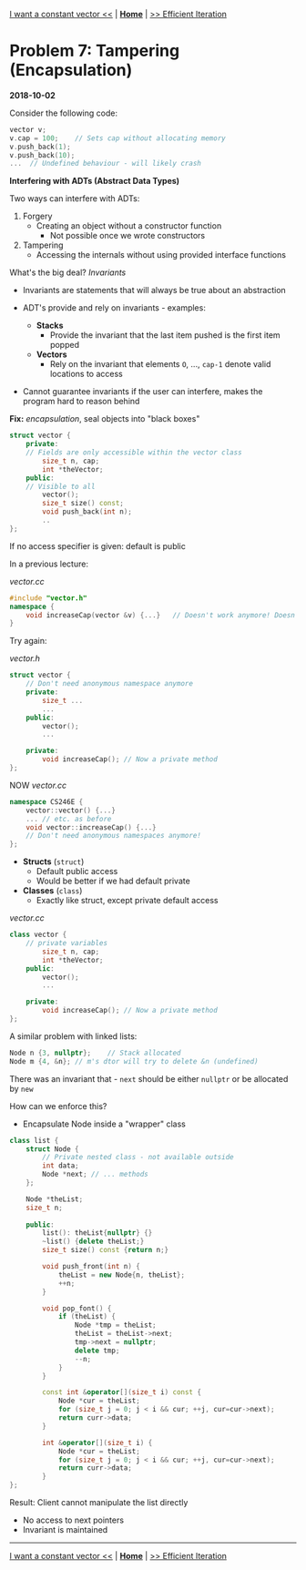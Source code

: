 [I want a constant vector <<](./problem_6.md) | [**Home**](../README.md) | [>> Efficient Iteration](./problem_8.md)

# Problem 7: Tampering (Encapsulation)
**2018-10-02**

Consider the following code:

```C++
vector v;
v.cap = 100;    // Sets cap without allocating memory
v.push_back(1);
v.push_back(10);
...  // Undefined behaviour - will likely crash
```

**Interfering with ADTs (Abstract Data Types)**

Two ways can interfere with ADTs:

1. Forgery 
    - Creating an object without a constructor function
        - Not possible once we wrote constructors
2. Tampering
    - Accessing the internals without using provided interface functions

What's the big deal? _Invariants_

- Invariants are statements that will always be true about an abstraction

- ADT's provide and rely on invariants - examples:

    - **Stacks**
        - Provide the invariant that the last item pushed is the first item popped
    - **Vectors**
        - Rely on the invariant that elements `O`, ..., `cap-1` denote valid locations to access

- Cannot guarantee invariants if the user can interfere, makes the program hard to reason behind

**Fix:** _encapsulation_, seal objects into "black boxes"

```C++
struct vector {
    private:
    // Fields are only accessible within the vector class
        size_t n, cap;      
        int *theVector;
    public:
    // Visible to all
        vector();
        size_t size() const;
        void push_back(int n);
        ..
};
```

If no access specifier is given: default is public

In a previous lecture:

_vector.cc_
```C++
#include "vector.h"
namespace {
    void increaseCap(vector &v) {...}   // Doesn't work anymore! Doesn't have access to v's internals
}
```

Try again:

_vector.h_
```C++
struct vector {
    // Don't need anonymous namespace anymore
    private:
        size_t ...
        ...
    public:
        vector();
        ...

    private:
        void increaseCap(); // Now a private method
};
```

NOW
_vector.cc_
```C++
namespace CS246E {
    vector::vector() {...}
    ... // etc. as before
    void vector::increaseCap() {...}
    // Don't need anonymous namespaces anymore!
};
```

- **Structs** (`struct`)
    - Default public access
    - Would be better if we had default private
- **Classes** (`class`)
    - Exactly like struct, except private default access

_vector.cc_
```C++
class vector {
    // private variables
        size_t n, cap;
        int *theVector;
    public:
        vector();
        ...

    private:
        void increaseCap(); // Now a private method
};
```

A similar problem with linked lists:

```C++
Node n {3, nullptr};    // Stack allocated
Node m {4, &n}; // m's dtor will try to delete &n (undefined)
```

There was an invariant that - `next` should be either `nullptr` or be allocated by `new`

How can we enforce this? 
- Encapsulate Node inside a "wrapper" class

```C++
class list {
    struct Node {
        // Private nested class - not available outside
        int data;
        Node *next; // ... methods
    };

    Node *theList;
    size_t n;
    
    public:
        list(): theList{nullptr} {}
        ~list() {delete theList;}
        size_t size() const {return n;}

        void push_front(int n) {
            theList = new Node{n, theList};
            ++n;
        }

        void pop_font() {
            if (theList) {
                Node *tmp = theList;
                theList = theList->next;
                tmp->next = nullptr;
                delete tmp;
                --n;
            }
        }

        const int &operator[](size_t i) const {
            Node *cur = theList;
            for (size_t j = 0; j < i && cur; ++j, cur=cur->next);
            return curr->data;
        }

        int &operator[](size_t i) {
            Node *cur = theList;
            for (size_t j = 0; j < i && cur; ++j, cur=cur->next);
            return curr->data;
        }   
};
```

Result: Client cannot manipulate the list directly
- No access to next pointers
- Invariant is maintained

---
[I want a constant vector <<](./problem_6.md) | [**Home**](../README.md) | [>> Efficient Iteration](./problem_8.md)